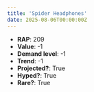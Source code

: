 ```yaml
---
title: 'Spider Headphones'
date: 2025-08-06T00:00:00Z
---
```

- **RAP**: 209
- **Value**: -1
- **Demand level**: -1
- **Trend**: -1
- **Projected?**: True
- **Hyped?**: True
- **Rare?**: True
